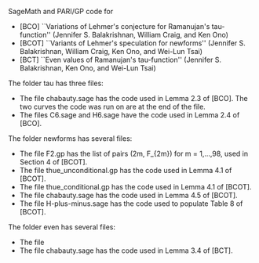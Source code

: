 SageMath and PARI/GP code for 

 * [BCO] ``Variations of Lehmer's conjecture for Ramanujan's tau-function'' (Jennifer S. Balakrishnan, William Craig, and Ken Ono)
 * [BCOT] ``Variants of Lehmer's speculation for newforms'' (Jennifer S. Balakrishnan, William Craig, Ken Ono, and Wei-Lun Tsai) 
 * [BCT] ``Even values of Ramanujan's tau-function'' (Jennifer S. Balakrishnan, Ken Ono, and Wei-Lun Tsai)

The folder tau has three files:
 * The file chabauty.sage has the code used in Lemma 2.3 of [BCO]. The two curves the code was run on are at the end of the file.
 * The files C6.sage and H6.sage have the code used in Lemma 2.4 of [BCO].
 
The folder newforms has several files:
 * The file F2.gp has the list of pairs (2m, F_{2m}) for m = 1,...,98, used in Section 4 of [BCOT]. 
 * The file thue_unconditional.gp has the code used in Lemma 4.1 of [BCOT].
 * The file thue_conditional.gp has the code used in Lemma 4.1 of [BCOT].
 * The file chabauty.sage has the code used in Lemma 4.5 of [BCOT].
 * The file H-plus-minus.sage has the code used to populate Table 8 of [BCOT].
 
 The folder even has several files:
  * The file
  * The file chabauty.sage has the code used in Lemma 3.4 of [BCT].

